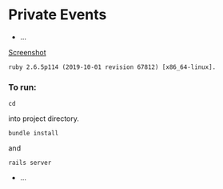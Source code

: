 # Private Events
* ...

[Screenshot](demo1.png)

```
ruby 2.6.5p114 (2019-10-01 revision 67812) [x86_64-linux].
```

### To run:

```
cd 
```

into project directory.

```
bundle install
```

and

```
rails server
```
* ...
